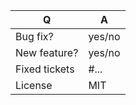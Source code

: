 | Q             | A
| ------------- | ---
| Bug fix?      | yes/no
| New feature?  | yes/no
| Fixed tickets | #... <!-- #-prefixed issue number(s), if any -->
| License       | MIT

<!--
    Add description of what your PR is solving.
-->
